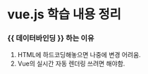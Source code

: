 # vue.js 학습 내용 정리

### {{ 데이터바인딩 }} 하는 이유 
1. HTML에 하드코딩해놓으면 나중에 변경 어려움.
2. Vue의 실시간 자동 렌더링 쓰려면 해야함.